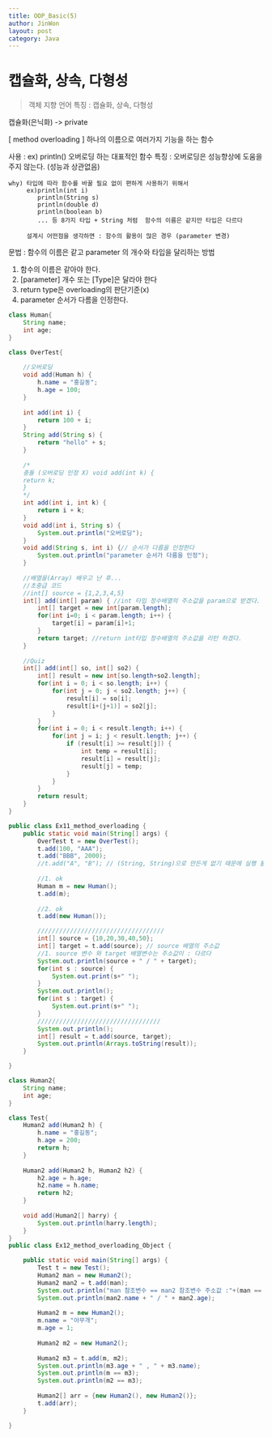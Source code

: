 ```yaml
---
title: OOP_Basic(5)
author: JinWon
layout: post
category: Java
---
```


# 캡슐화, 상속, 다형성

 > 객체 지향 언어 특징 : 캡슐화, 상속, 다형성
 
 캡슐화(은닉화) -> private
 
[ method overloading ]
하나의 이름으로 여러가지 기능을 하는 함수 

사용 : ex) println() 오버로딩 하는 대표적인 함수
특징 : 오버로딩은 성능향상에 도움을 주지 않는다. (성능과 상관없음)
	
	why) 타입에 따라 함수를 바꿀 필요 없이 편하게 사용하기 위해서
         ex)println(int i)
         	println(String s)
         	println(double d)
         	println(boolean b)
         	... 등 8가지 타입 + String 처럼  함수의 이름은 같지만 타입은 다르다  
         	
         설계시 어떤점을 생각하면 : 함수의 활용이 많은 경우 (parameter 변경)
         
문법 : 함수의 이름은 같고 parameter 의 개수와 타입을 달리하는 방법
 1. 함수의 이름은 같아야 한다.
 2. [parameter] 개수 또는 [Type]은 달라야 한다
 3. return type은 overloading의 판단기준(x)
 4. parameter 순서가 다름을 인정한다.

~~~java
class Human{
	String name;
	int age;
}

class OverTest{
	
	//오버로딩
	void add(Human h) {
		h.name = "홍길동";
		h.age = 100;
	}
	
	int add(int i) {
		return 100 + i;
	}
	String add(String s) {
		return "hello" + s;
	}
	
	/*
	충돌 (오버로딩 인정 X) void add(int k) {
	return k; 
	}
	*/
	int add(int i, int k) {
		return i + k;
	}
	void add(int i, String s) {
		System.out.println("오버로딩");
	}
	void add(String s, int i) {// 순서가 다름을 인정한다
		System.out.println("parameter 순서가 다름을 인정");
	}
	
	//배열을(Array) 배우고 난 후...
	//초중급 코드
	//int[] source = {1,2,3,4,5}
	int[] add(int[] param) { //int 타입 정수배열의 주소값을 param으로 받겠다.
		int[] target = new int[param.length];
		for(int i=0; i < param.length; i++) {
			target[i] = param[i]+1;
		}
		return target; //return int타입 정수배열의 주소값을 리턴 하겠다.
	}
	
	//Quiz
	int[] add(int[] so, int[] so2) {
		int[] result = new int[so.length+so2.length];
		for(int i = 0; i < so.length; i++) {
			for(int j = 0; j < so2.length; j++) {
				result[i] = so[i];
				result[i+(j+1)] = so2[j];
			}
		}
		for(int i = 0; i < result.length; i++) {
			for(int j = i; j < result.length; j++) {
				if (result[i] >= result[j]) {
					int temp = result[i];
					result[i] = result[j];
					result[j] = temp;
				}
			}
		}
		return result;
	}	
}

public class Ex11_method_overloading {
	public static void main(String[] args) {
		OverTest t = new OverTest();
		t.add(100, "AAA");
		t.add("BBB", 2000);
		//t.add("A", "B"); // (String, String)으로 만든게 없기 때문에 실행 불가 
		
		//1. ok
		Human m = new Human();
		t.add(m);
		
		//2. ok
		t.add(new Human());

		///////////////////////////////////
		int[] source = {10,20,30,40,50};
		int[] target = t.add(source); // source 배열의 주소값
		//1. source 변수 와 target 배열변수는 주소값이 : 다르다
		System.out.println(source + " / " + target);
		for(int s : source) {
			System.out.print(s+" ");
		}
		System.out.println();
		for(int s : target) {
			System.out.print(s+" ");
		}
		//////////////////////////////////
		System.out.println();
		int[] result = t.add(source, target);
		System.out.println(Arrays.toString(result));
	}

}
~~~

~~~java
class Human2{
	String name;
	int age;
}

class Test{
	Human2 add(Human2 h) {
		h.name = "홍길동";
		h.age = 200;
		return h;
	}
	
	Human2 add(Human2 h, Human2 h2) {
		h2.age = h.age;
		h2.name = h.name;
		return h2;
	}
	
	void add(Human2[] harry) {
		System.out.println(harry.length);
	}
}
public class Ex12_method_overloading_Object {

	public static void main(String[] args) {
		Test t = new Test();
		Human2 man = new Human2();
		Human2 man2 = t.add(man);
		System.out.println("man 참조변수 == man2 참조변수 주소값 :"+(man == man2));
		System.out.println(man2.name + " / " + man2.age);
		
		Human2 m = new Human2();
		m.name = "아무개";
		m.age = 1;
		
		Human2 m2 = new Human2();
		
		Human2 m3 = t.add(m, m2);
		System.out.println(m3.age + " , " + m3.name);
		System.out.println(m == m3);
		System.out.println(m2 == m3);
		
		Human2[] arr = {new Human2(), new Human2()};
		t.add(arr);
	}

}
~~~